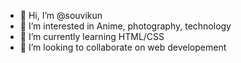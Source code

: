- 👋 Hi, I’m @souvikun
- 👀 I’m interested in Anime, photography, technology
- 🌱 I’m currently learning HTML/CSS
- 💞️ I’m looking to collaborate on web developement
